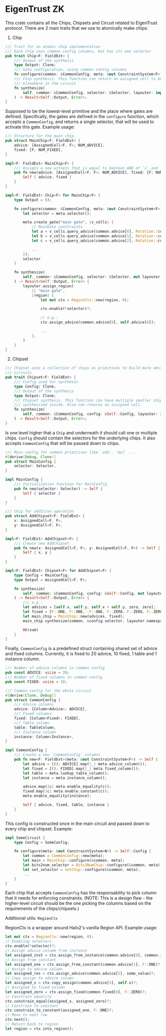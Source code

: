 # EigenTrust ZK

This crate contains all the Chips, Chipsets and Circuit related to EigenTrust protocol.
There are 2 main traits that we use to atomically make chips:

1) Chip
```rust
/// Trait for an atomic chip implementation
/// Each chip uses common config columns, but has its own selector
pub trait Chip<F: FieldExt> {
	/// Output of the synthesis
	type Output: Clone;
	/// Gate configuration, using common config columns
	fn configure(common: &CommonConfig, meta: &mut ConstraintSystem<F>) -> Selector;
	/// Chip synthesis. This function can return an assigned cell to be used
	/// elsewhere in the circuit
	fn synthesize(
		self, common: &CommonConfig, selector: &Selector, layouter: impl Layouter<F>,
	) -> Result<Self::Output, Error>;
}
```
Supposed to be the lowest-level primitive and the place where gates are defined.
Specifically, the gates are defined in the `configure` function,
which accepts a `CommonConfig`, and returns a single selector, that will be used to activate this gate.
Example usage:
```rust
/// Structure for the main chip.
pub struct MainChip<F: FieldExt> {
	advice: [AssignedCell<F, F>; NUM_ADVICE],
	fixed: [F; NUM_FIXED],
}

impl<F: FieldExt> MainChip<F> {
	/// Assigns a new witness that is equal to boolean AND of `x` and `y`
	pub fn new(advice: [AssignedCell<F, F>; NUM_ADVICE], fixed: [F; NUM_FIXED]) -> Self {
		Self { advice, fixed }
	}
}

impl<F: FieldExt> Chip<F> for MainChip<F> {
	type Output = ();

	fn configure(common: &CommonConfig, meta: &mut ConstraintSystem<F>) -> Selector {
		let selector = meta.selector();

		meta.create_gate("main gate", |v_cells| {
			// MainGate constraints
			let a = v_cells.query_advice(common.advice[0], Rotation::cur());
			let b = v_cells.query_advice(common.advice[1], Rotation::cur());
			let c = v_cells.query_advice(common.advice[2], Rotation::cur());

			...
		});
		selector
	}

	fn synthesize(
		self, common: &CommonConfig, selector: &Selector, mut layouter: impl Layouter<F>,
	) -> Result<Self::Output, Error> {
		layouter.assign_region(
			|| "main gate",
			|region| {
				let mut ctx = RegionCtx::new(region, 0);

				ctx.enable(*selector)?;

				// e.g.:
				ctx.assign_advice(common.advice[0], self.advice[0]);

				...
			},
		)
	}
}
```

2) Chipset
```rust
/// Chipset uses a collection of chips as primitives to build more abstract
/// circuits
pub trait Chipset<F: FieldExt> {
	/// Config used for synthesis
	type Config: Clone;
	/// Output of the synthesis
	type Output: Clone;
	/// Chipset synthesis. This function can have multiple smaller chips
	/// synthesised inside. Also can returns an assigned cell.
	fn synthesize(
		self, common: &CommonConfig, config: &Self::Config, layouter: impl Layouter<F>,
	) -> Result<Self::Output, Error>;
}
```
Is one level higher that a `Chip` and underneath it should call one or multiple chips.
`Config` should contain the selectors for the underlying chips.
It also accepts `CommonConfig` that will be passed down to chips.
```rust
/// Main config for common primitives like `add`, `mul` ...
#[derive(Debug, Clone)]
pub struct MainConfig {
	selector: Selector,
}

impl MainConfig {
	/// Initialization function for MainConfig
	pub fn new(selector: Selector) -> Self {
		Self { selector }
	}
}

/// Chip for addition operation
pub struct AddChipset<F: FieldExt> {
	x: AssignedCell<F, F>,
	y: AssignedCell<F, F>,
}

impl<F: FieldExt> AddChipset<F> {
	/// Create new AddChipset
	pub fn new(x: AssignedCell<F, F>, y: AssignedCell<F, F>) -> Self {
		Self { x, y }
	}
}

impl<F: FieldExt> Chipset<F> for AddChipset<F> {
	type Config = MainConfig;
	type Output = AssignedCell<F, F>;

	fn synthesize(
		self, common: &CommonConfig, config: &Self::Config, mut layouter: impl Layouter<F>,
	) -> Result<Self::Output, Error> {
	    /// e.g.:
		let advices = [self.x, self.y, self.x + self.y, zero, zero];
		let fixed = [F::ONE, F::ONE, -F::ONE, F::ZERO, F::ZERO, F::ZERO, F::ZERO, F::ZERO];
		let main_chip = MainChip::new(advices, fixed);
		main_chip.synthesize(common, &config.selector, layouter.namespace(|| "main_add"))?;

		Ok(sum)
	}
}
```

Finally, `CommonConfig` is a predefined struct containing shared set of advice and fixed columns.
Currently, it is fixed to 20 advice, 10 fixed, 1 table and 1 instance column.
```rust
/// Number of advice columns in common config
pub const ADVICE: usize = 20;
/// Number of fixed columns in common config
pub const FIXED: usize = 10;

/// Common config for the whole circuit
#[derive(Clone, Debug)]
pub struct CommonConfig {
	/// Advice columns
	advice: [Column<Advice>; ADVICE],
	/// Fixed columns
	fixed: [Column<Fixed>; FIXED],
	/// Table column
	table: TableColumn,
	/// Instance column
	instance: Column<Instance>,
}

impl CommonConfig {
	/// Create a new `CommonConfig` columns
	pub fn new<F: FieldExt>(meta: &mut ConstraintSystem<F>) -> Self {
		let advice = [(); ADVICE].map(|_| meta.advice_column());
		let fixed = [(); FIXED].map(|_| meta.fixed_column());
		let table = meta.lookup_table_column();
		let instance = meta.instance_column();

		advice.map(|c| meta.enable_equality(c));
		fixed.map(|c| meta.enable_constant(c));
		meta.enable_equality(instance);

		Self { advice, fixed, table, instance }
	}
}
```

This config is constructed once in the main circuit and passed down to every chip and chipset.
Example:
```rust
impl SomeCircuit {
    type Config = SomeConfig;

    fn configure(meta: &mut ConstraintSystem<N>) -> Self::Config {
		let common = CommonConfig::new(meta);
		let main = MainChip::configure(&common, meta);
		let bits2num_selector = Bits2NumChip::configure(&common, meta);
		let set_selector = SetChip::configure(&common, meta);
		...
    }
}
```
Each chip that accepts `CommonConfig` has the responsability to pick column that it needs for enforcing constraints.
(NOTE: This is a design flaw - the higher-level circuit should be the one picking the columns based on the requirements of the chips/chipsets.)

Additional utils: `RegionCtx`

RegionCtx is a wrapper around Halo2's vanilla Region API. Example usage:
```rust
let mut ctx = RegionCtx::new(region, 0);
// Enabling selectors
ctx.enable(*selector)?;
// Assign advice columm from instance
let assigned_inst = ctx.assign_from_instance(common.advice[0], common.instance, 0)?;
// Assign from constant
let assigned_one = ctx.assign_from_constant(common.advice[1], F::ONE)?;
// Assign to advice column
let assigned_res = ctx.assign_advice(common.advice[2], some_value)?;
// Copy assign to advice column
let assigned_x = ctx.copy_assign(common.advice[3], self.x)?;
// Assigned to fixed column
let assigned_zero = ctx.assign_fixed(common.fixed[0], F::ZERO)?;
// Constrain equality
ctx.constrain_equal(assigned_x, assigned_zero)?;
// Constrain to constant
ctx.constrain_to_constant(assigned_one, F::ONE)?;
// Move to next row
ctx.next();
// Return back to region
let region = ctx.into_region();
```
